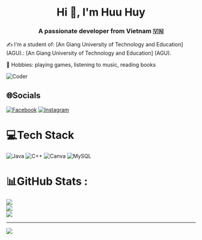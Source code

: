 <h1 align="center">Hi 👋, I'm Huu Huy</h1>
<p align="center">
  <h3 align="center">A passionate developer from Vietnam 🇻🇳 </h3>
</p>


✍  I'm a student of: [An Giang University of Technology and Education] (AGU).: [An Giang University of Technology and Education] (AGU).

🌱 Hobbies: playing games, listening to music, reading books

![Coder](https://media.giphy.com/media/qgQUggAC3Pfv687qPC/giphy.gif)


## 🌐Socials
[![Facebook](https://img.shields.io/badge/Facebook-%231877F2.svg?logo=Facebook&logoColor=white)](https://facebook.com/https://www.facebook.com/share/151TvZHkHg/?mibextid=wwXIfr) [![Instagram](https://img.shields.io/badge/Instagram-%23E4405F.svg?logo=Instagram&logoColor=white)](https://instagram.com/https://www.instagram.com/huuhy0608/) 

# 💻Tech Stack
![Java](https://img.shields.io/badge/java-%23ED8B00.svg?style=for-the-badge&logo=java&logoColor=white) ![C++](https://img.shields.io/badge/c++-%2300599C.svg?style=for-the-badge&logo=c%2B%2B&logoColor=white) ![Canva](https://img.shields.io/badge/Canva-%2300C4CC.svg?style=for-the-badge&logo=Canva&logoColor=white) ![MySQL](https://img.shields.io/badge/mysql-%2300f.svg?style=for-the-badge&logo=mysql&logoColor=white)
# 📊GitHub Stats :
![](https://github-readme-stats.vercel.app/api?username=DTH235665-PHAMHUUHUY&theme=radical&hide_border=false&include_all_commits=false&count_private=false)<br/>
![](https://github-readme-streak-stats.herokuapp.com/?user=DTH235665-PHAMHUUHUY&theme=radical&hide_border=false)<br/>
![](https://github-readme-stats.vercel.app/api/top-langs/?username=DTH235665-PHAMHUUHUY&theme=radical&hide_border=false&include_all_commits=false&count_private=false&layout=compact)

---
[![](https://visitcount.itsvg.in/api?id=DTH235665-PHAMHUUHUY&icon=0&color=0)](https://visitcount.itsvg.in)
